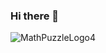 ### Hi there 👋
![MathPuzzleLogo4](https://play.google.com/store/apps/details?id=com.createchsoft.MathPuzzle)



